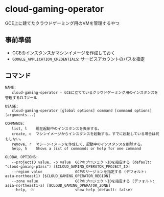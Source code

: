 # cloud-gaming-operator

GCE上に建てたクラウドゲーミング用のVMを管理するやつ

## 事前準備

- GCEのインスタンスかマシンイメージを作成しておく
- `GOOGLE_APPLICATION_CREDENTIALS`: サービスアカウントのパスを指定

## コマンド

```text
NAME:
   cloud-gaming-operator - GCEに立てているクラウドゲーミング用のインスタンスを管理するCLIツール

USAGE:
   cloud-gaming-operator [global options] command [command options] [arguments...]

COMMANDS:
   list, l    現在起動中のインスタンスを表示する。
   create, c  マシンイメージからインスタンスを起動する。すでに起動している場合は何もしない。
   remove, r  マシーンイメージを作成して、起動中のインスタンスを削除する。
   help, h    Shows a list of commands or help for one command

GLOBAL OPTIONS:
   --projectID value, -p value  GCPのプロジェクトIDを指定する (default: "cloud-gaming-p1ass") [$CLOUD_GAMING_OPERATOR_PROJECT_ID]
   --region value               GCPのリージョンを指定する (デフォルト: asia-northeast1) [$CLOUD_GAMING_OPERATOR_REGION]
   --zone value                 GCPのプロジェクトIDを指定する (デフォルト: asia-northeast1-a) [$CLOUD_GAMING_OPERATOR_ZONE]
   --help, -h                   show help (default: false)

```